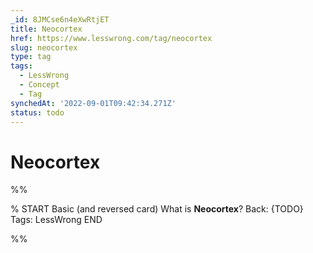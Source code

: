 ```yaml
---
_id: 8JMCse6n4eXwRtjET
title: Neocortex
href: https://www.lesswrong.com/tag/neocortex
slug: neocortex
type: tag
tags:
  - LessWrong
  - Concept
  - Tag
synchedAt: '2022-09-01T09:42:34.271Z'
status: todo
---
```


# Neocortex


%%

% START
Basic (and reversed card)
What is **Neocortex**?
Back: {TODO}
Tags: LessWrong
END
<!--ID: 1663156958158-->


%%
	
